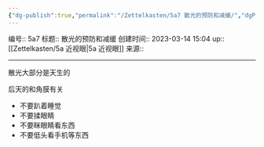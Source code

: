 ```yaml
---
{"dg-publish":true,"permalink":"/Zettelkasten/5a7 散光的预防和减缓/","dgPassFrontmatter":true}
---
```


编号:: 5a7
标题:: 散光的预防和减缓
创建时间:: 2023-03-14 15:04
up:: [[Zettelkasten/5a 近视眼\|5a 近视眼]]
来源:: 

---
散光大部分是天生的

后天的和角膜有关
- 不要趴着睡觉
- 不要揉眼睛
- 不要眯眼睛看东西
- 不要低头看手机等东西